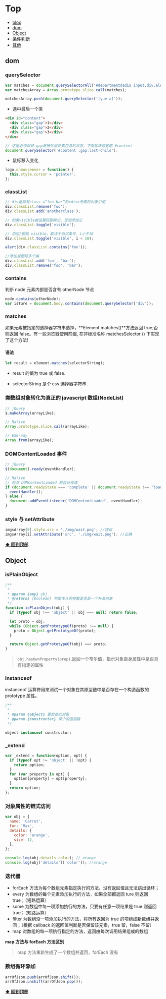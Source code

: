 # Top

- [blog](https://github.com/xiaoyueyue165/blog/issues)
- [dom](#dom)
- [Object](#object)
- [条件判断](#条件判断)
- [其他](#其他)

## dom

### querySelector

```js
var matches = document.querySelectorAll('#departmentdadio input,div.alert');
var matchesArray = Array.prototype.slice.call(matches);

matchesArray.push(document.querySelector('[yue-a]'));
```

- 选中最后一个类

```html
<div id="content">
  <div class="gap">1</div>
  <div class="gap">2</div>
  <div class="gap">3</div>
</div>
```

```js
// 这里必须保证.gap是被外层元素包含的状态，下面写法可省略 #content
document.querySelector('#content .gap:last-child');
```

- 鼠标移入变化

```js
logo.onmouseover = function() {
  this.style.cursor = 'pointer';
};
```

### classList

```js
// div是具有class =“foo bar”的<div>元素的对象引用
div.classList.remove('foo');
div.classList.add('anotherclass');

// 如果visible被设置则删除它，否则添加它
div.classList.toggle('visible');

// 添加/删除 visible，取决于测试条件，i小于10
div.classList.toggle('visible', i < 10);

alert(div.classList.contains('foo'));

//添加或删除多个类
div.classList.add('foo', 'bar');
div.classList.remove('foo', 'bar');
```

### contains

判断 node 元素内部是否含有 otherNode 节点

```js
node.contains(otherNode);
var isTure = document.body.contains(document.querySelector('div'));
```

### matches

如果元素被指定的选择器字符串选择，**Element.matches()**方法返回 true;否则返回 false。有一些浏览器使用前缀, 在非标准名称 matchesSelector () 下实现了这个方法!

#### 语法

```js
let result = element.matches(selectorString);
```

- result 的值为 true 或 false.

- selectorString 是个 css 选择器字符串.

### 类数组对象转化为真正的 javascript 数组(NodeList)

```js
// jQuery
$.makeArray(arrayLike);

// Native
Array.prototype.slice.call(arrayLike);

// ES6-way
Array.from(arrayLike);
```

### DOMContentLoaded 事件

```js
// jQuery
$(document).ready(eventHandler);

// Native
// 检测 DOMContentLoaded 是否已完成
if (document.readyState === 'complete' || document.readyState !== 'loading') {
  eventHandler();
} else {
  document.addEventListener('DOMContentLoaded', eventHandler);
}
```

### style 与 setAttribute

```js
imgsArray[0].style.src = './img/wait.png'; //错误
imgsArray[i].setAttribute('src', './img/wait.png'); //正确
```

**[⬆ 回到顶部](#Top)**

## Object

### isPlainObject

```js
/**
 *
 * @param {any} obj
 * @returns {boolean} 判断传入的参数是否是一个朴素对象
 */
function isPlainObject(obj) {
  if (typeof obj !== 'object' || obj === null) return false;

  let proto = obj;
  while (Object.getPrototypeOf(proto) !== null) {
    proto = Object.getPrototypeOf(proto);
  }

  return Object.getPrototypeOf(obj) === proto;
}
```

> `obj.hasOwnProperty(prop)`,返回一个布尔值，指示对象自身属性中是否具有指定的属性

### instanceof

instanceof 运算符用来测试一个对象在其原型链中是否存在一个构造函数的 prototype 属性。

```js
/**
 *
 * @param {object} 要检查的对象
 * @param {constructor} 某个构造函数
 */

object instanceof constructor;
```

### \_extend

```js
var _extend = function(option, opt) {
  if (typeof opt != 'object' || !opt) {
    return option;
  }
  for (var property in opt) {
    option[property] = opt[property];
  }
  return option;
};
```

### 对象属性的链式访问

```js
var obj = {
  name: 'Carrot',
  for: 'Max',
  details: {
    color: 'orange',
    size: 12,
  },
};

console.log(obj.details.color); // orange
console.log(obj['details']['color']); //orange
```

### 迭代器

- forEach 方法为每个数组元素指定执行的方法，没有返回值且无法跳出循环；
- every 为数组的每个元素添加执行的方法，如果全部都返回 ture 则返回 true；（短路运算）
- some 为数组中每一项添加执行的方法，只要有任意一项结果是 true 则返回 true；（短路运算）
- filter 为数组没一项添加执行的方法，将所有返回为 true 的项组成新数组并返回；（根据 callback 的返回值判断是否保留该元素，true 留，false 不留）
- map 对数组的每一项执行指定的方法，返回由每次调用结果组成的数组

**map 方法与 forEach 方法区别**

> map 方法重新生成了一个数组并返回，forEach 没有

### 数组循环添加

```js
arrOfJson.push(arrOfJson.shift());
arrOfJson.unshift(arrOfJson.pop());
```

**[⬆ 回到顶部](#Top)**
